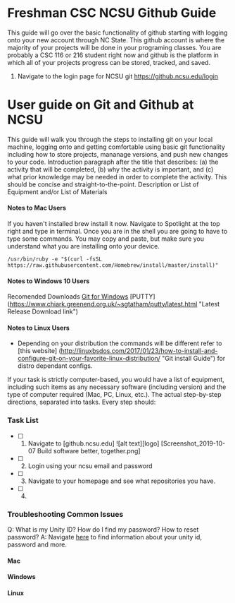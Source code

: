 # Freshman CSC NCSU Github Guide
This guide will go over the basic functionality of github starting with logging onto your new account through NC State. This github account is where the majority of your projects will be done in your programing classes. You are probably a CSC 116 or 216 student right now and github is the platform in which all of your projects progress can be stored, tracked, and saved.

1. Navigate to the login page for NCSU git 
https://github.ncsu.edu/login

# User guide on Git and Github at NCSU
This guide will walk you through the steps to installing git on your local machine, logging onto and getting comfortable using basic git functionality including how to store projects, mananage versions, and push new changes to your code. 
Introduction paragraph after the title that describes: (a) the activity that will be completed, (b) why the activity is important, and (c) what prior knowledge may be needed in order to complete the activity. This should be concise and straight-to-the-point.
Description or List of Equipment and/or List of Materials

#### Notes to Mac Users
If you haven't installed brew install it now.
Navigate to Spotlight at the top right and type in terminal.
Once you are in the shell you are going to have to type some commands. You may copy and paste, but make sure you understand what you are installing onto your device.
```
/usr/bin/ruby -e "$(curl -fsSL https://raw.githubusercontent.com/Homebrew/install/master/install)"
```
#### Notes to Windows 10 Users
Recomended Downloads
[Git for Windows](https://git-scm.com/ "Local Git management tool")
[PUTTY] (https://www.chiark.greenend.org.uk/~sgtatham/putty/latest.html "Latest Release Download link")
#### Notes to Linux Users
- Depending on your distribution the commands will be different refer to [this website] (http://linuxbsdos.com/2017/01/23/how-to-install-and-configure-git-on-your-favorite-linux-distribution/ "Git install Guide") for distro dependant configs.


If your task is strictly computer-based, you would have a list of equipment, including such items as any necessary software (including version) and the type of computer required (Mac, PC, Linux, etc.).
    The actual step-by-step directions, separated into tasks.
    Every step should:
### Task List
- [ ] 1. Navigate to [github.ncsu.edu]
![alt text][logo]
[Screenshot_2019-10-07 Build software better, together.png]
- [ ] 2. Login using your ncsu email and password
- [ ] 3. Navigate to your homepage and see what repositories you have.
- [ ] 4. 

### Troubleshooting Common Issues
Q: What is my Unity ID? How do I find my password? How to reset password? 
A: Navigate [here](https://oit.ncsu.edu/my-it/unity-credentials/ "Unity Credentials") to find information about your unity id, password and more. 
#### Mac

#### Windows

#### Linux

